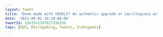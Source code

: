 ```yaml
---
layout: tweet
title: "Doom made with VOXELS? An authentic upgrade or sacrilegious act? To my eyes it looks GREAT!"
date: '2022-09-02 10:28:00:00'
tweetId: 1563541597827936256
tags: [DOS, Retrogaming, Tweets, Videogames]
---
```





